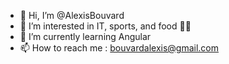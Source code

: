 - 👋 Hi, I’m @AlexisBouvard
- 👀 I’m interested in IT, sports, and food 🍕🍔
- 🌱 I’m currently learning Angular
- 📫 How to reach me : bouvardalexis@gmail.com
